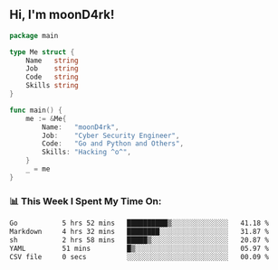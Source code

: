 <h2> Hi, I'm moonD4rk!</h2>

```go
package main

type Me struct {
	Name   string
	Job    string
	Code   string
	Skills string
}

func main() {
	me := &Me{
		Name:   "moonD4rk",
		Job:    "Cyber Security Engineer",
		Code:   "Go and Python and Others",
		Skills: "Hacking ^o^",
	}
	_ = me
}
```

<h3>📊 This Week I Spent My Time On:</h3>
<!-- <img align='right' src="https://github-readme-stats.vercel.app/api?username=moond4rk&show_icons=true&theme=radical", width="300" height="150"> -->

<!--START_SECTION:waka-->

```txt
Go           5 hrs 52 mins   ██████████▒░░░░░░░░░░░░░░   41.18 %
Markdown     4 hrs 32 mins   ████████░░░░░░░░░░░░░░░░░   31.87 %
sh           2 hrs 58 mins   █████▒░░░░░░░░░░░░░░░░░░░   20.87 %
YAML         51 mins         █▒░░░░░░░░░░░░░░░░░░░░░░░   05.97 %
CSV file     0 secs          ░░░░░░░░░░░░░░░░░░░░░░░░░   00.09 %
```

<!--END_SECTION:waka-->

